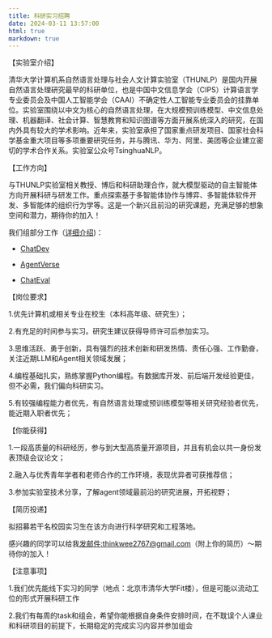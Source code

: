 ```yaml
---
title: 科研实习招聘
date: 2024-03-11 13:57:00
html: true
markdown: true
---
```

【实验室介绍】

清华大学计算机系自然语言处理与社会人文计算实验室（THUNLP）是国内开展自然语言处理研究最早的科研单位，也是中国中文信息学会（CIPS）计算语言学专业委员会及中国人工智能学会（CAAI）不确定性人工智能专业委员会的挂靠单位。实验室围绕以中文为核心的自然语言处理，在大规模预训练模型、中文信息处理、机器翻译、社会计算、智慧教育和知识图谱等方面开展系统深入的研究，在国内外具有较大的学术影响。近年来，实验室承担了国家重点研发项目、国家社会科学基金重大项目等多项重要研究任务，并与腾讯、华为、阿里、美团等企业建立密切的学术合作关系。实验室公众号TsinghuaNLP。

【工作方向】

与THUNLP实验室相关教授、博后和科研助理合作，就大模型驱动的自主智能体方向开展科研与研发工作。重点探索基于多智能体协作与博弈、多智能体软件开发、多智能体的组织行为学等。这是一个新兴且前沿的研究课题，充满足够的想象空间和潜力，期待你的加入！

我们组部分工作（[详细介绍]((https://nlp.csai.tsinghua.edu.cn/join_us/research_direction/details/?slug=large_model_swarm_intelligence_doctor)))：

- [ChatDev](https://github.com/OpenBMB/ChatDev)

- [AgentVerse](https://github.com/OpenBMB/AgentVerse)

- [ChatEval](https://github.com/thunlp/ChatEval)

【岗位要求】

1.优先计算机或相关专业在校生（本科高年级、研究生）；

2.有充足的时间参与实习。研究生建议获得导师许可后参加实习。

3.思维活跃、勇于创新，具有强烈的技术创新和研发热情、责任心强、工作勤奋，关注近期LLM和Agent相关领域发展；

4.编程基础扎实，熟练掌握Python编程。有数据库开发、前后端开发经验更佳，但不必需，我们偏向科研实习。

5.有较强编程能力者优先，有自然语言处理或预训练模型等相关研究经验者优先，能近期入职者优先；

【你能获得】

1.一段高质量的科研经历，参与到大型高质量开源项目，并且有机会以共一身份发表顶级会议论文；

2.融入与优秀青年学者和老师合作的工作环境，表现优异者可获推荐信；

3.参加实验室技术分享，了解agent领域最前沿的研究进展，开拓视野；

【简历投递】

拟招募若干名校园实习生在该方向进行科学研究和工程落地。

感兴趣的同学可以给我[发邮件:thinkwee2767@gmail.com](mailto:thinkwee2767@gmail.com)（附上你的简历）～期待你的加入！



【注意事项】

1.我们优先能线下实习的同学（地点：北京市清华大学Fit楼），但是可能以流动工位的形式开展科研工作

2.我们有每周的task和组会，希望你能根据自身条件安排时间，在不耽误个人课业和科研项目的前提下，长期稳定的完成实习内容并参加组会









